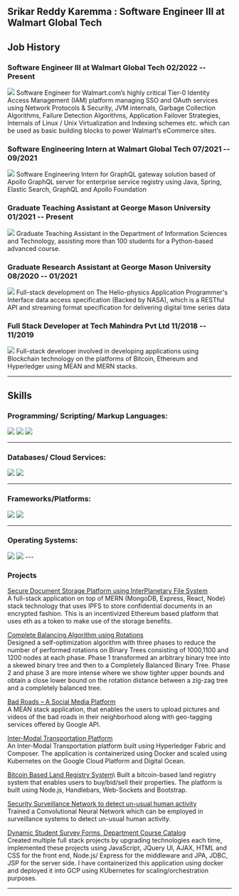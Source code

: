 ## Srikar Reddy Karemma : Software Engineer III at Walmart Global Tech

## Job History
### Software Engineer III at Walmart Global Tech 02/2022 -- Present
<img src="images/iam_sso.gif?raw=true"/>
Software Engineer for Walmart.com’s highly critical Tier-0 Identity Access Management (IAM) platform managing SSO and OAuth services using Network Protocols & Security, JVM internals, Garbage Collection Algorithms, Failure Detection Algorithms, Application Failover Strategies, Internals of Linux / Unix Virtualization and Indexing schemes etc. which can be used as basic building blocks to power Walmart’s eCommerce sites.

### Software Engineering Intern at Walmart Global Tech 07/2021 -- 09/2021
<img src="gtp.gif?raw=true"/>
Software Engineering Intern for GraphQL gateway solution based of Apollo GraphQL server for enterprise service registry using Java, Spring, Elastic Search, GraphQL and Apollo Foundation

### Graduate Teaching Assistant at George Mason University 01/2021 -- Present
<img src="images/gta.gif?raw=true"/>
Graduate Teaching Assistant in the Department of Information Sciences and Technology, assisting more than 100 students for a Python-based advanced course.

### Graduate Research Assistant at George Mason University 08/2020 -- 01/2021
<img src="images/gra.gif?raw=true"/>
 Full-stack development on The Helio-physics Application Programmer's Interface data access specification (Backed by NASA), which is a
 RESTful API and streaming format specification for delivering digital time series data
 
### Full Stack Developer at Tech Mahindra Pvt Ltd 11/2018 -- 11/2019
<img src="images/fsd.gif?raw=true"/>
 Full-stack developer involved in developing applications using Blockchain technology on the platforms of Bitcoin, Ethereum and Hyperledger using MEAN and MERN stacks.


---
## Skills
### Programming/ Scripting/ Markup Languages:
<img src="images/psm1.png?raw=true"/>
<img src="images/psm2.png?raw=true"/>
<img src="images/psm3.png?raw=true"/>

---
### Databases/ Cloud Services:
<img src="images/db1.png?raw=true"/>
<img src="images/db2.png?raw=true"/>

---
### Frameworks/Platforms:
<img src="images/fw1.png?raw=true"/>
<img src="images/fw2.png?raw=true"/>

---
### Operating Systems:
<img src="images/os1.png?raw=true"/>
<img src="images/os2.png?raw=true"/>
---

### Projects 

[Secure Document Storage Platform using InterPlanetary File System](https://github.com/KSR4599/Doc-Keeper)\
A full-stack application on top of MERN (MongoDB, Express, React, Node) stack technology that uses IPFS to store confidential documents in
an encrypted fashion. This is an incentivized Ethereum based platform that uses eth as a token to make use of the storage benefits.

[Complete Balancing Algorithm using Rotations](/pdf/sample_presentation.pdf)\
Designed a self-optimization algorithm with three phases to reduce the number of performed rotations on Binary Trees consisting of 1000,1100
and 1200 nodes at each phase. Phase 1 transformed an arbitrary binary tree into a skewed binary tree and then to a Completely Balanced Binary Tree. Phase 2 and phase 3 are more intense where we show tighter upper bounds and obtain a close lower bound on the rotation distance between a zig-zag tree and a completely balanced tree.

[Bad Roads – A Social Media Platform](https://github.com/KSR4599/resdem)\
A MEAN stack application, that enables the users to upload pictures and videos of the bad roads in their neighborhood along with geo-tagging services offered by Google API.

[Inter-Modal Transportation Platform](https://github.com/KSR4599/Hyp_Intermodal-trans)\
An Inter-Modal Transportation platform built using Hyperledger Fabric and Composer. The application is containerized using Docker and scaled using Kubernetes on the Google Cloud Platform and Digital Ocean.

[Bitcoin Based Land Registry System](https://github.com/KSR4599/Blockchain-Land-Registry-System.)\
Built a bitcoin-based land registry system that enables users to buy/bid/sell their properties. The platform is built using Node.js, Handlebars, Web-Sockets and Bootstrap.

[Security Surveillance Network to detect un-usual human activity](http://example.com/)\
Trained a Convolutional Neural Network which can be employed in surveillance systems to detect un-usual human activity.

[Dynamic Student Survey Forms, Department Course Catalog](http://example.com/)\
Created multiple full stack projects by upgrading technologies each time, implemented these projects using JavaScript, JQuery UI, AJAX, HTML and CSS for the front end, Node.js/ Express for the middleware and JPA, JDBC, JSP for the server side. I have containerized this application using docker and deployed it into GCP using KUbernetes for scaling/orchestration purposes.


---
